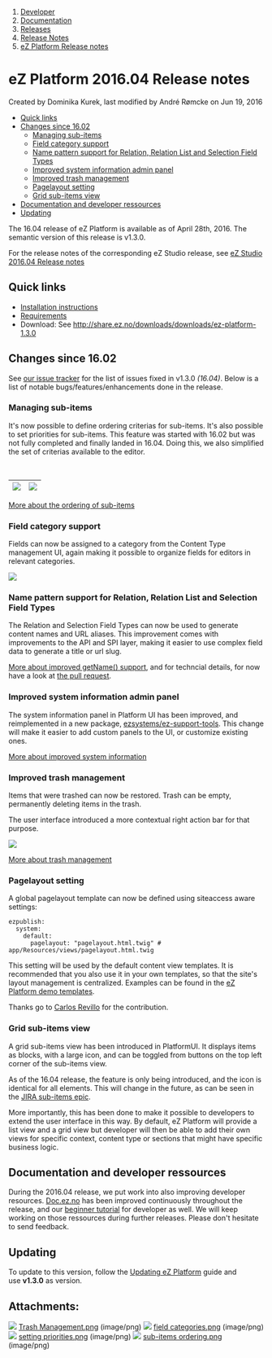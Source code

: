 1.  [Developer](index.html)
2.  [Documentation](Documentation_31429504.html)
3.  [Releases](Releases_31429534.html)
4.  [Release Notes](Release-Notes_32867905.html)
5.  [eZ Platform Release notes](eZ-Platform-Release-notes_31429935.html)

# eZ Platform 2016.04 Release notes 

Created by Dominika Kurek, last modified by André Rømcke on Jun 19, 2016

-   [Quick links](#eZPlatform2016.04Releasenotes-Quicklinks)
-   [Changes since 16.02](#eZPlatform2016.04Releasenotes-Changessince16.02)
    -   [Managing sub-items](#eZPlatform2016.04Releasenotes-Managingsub-items)
    -   [Field category support](#eZPlatform2016.04Releasenotes-Fieldcategorysupport)
    -   [Name pattern support for Relation, Relation List and Selection Field Types](#eZPlatform2016.04Releasenotes-NamepatternsupportforRelation,RelationListandSelectionFieldTypes)
    -   [Improved system information admin panel](#eZPlatform2016.04Releasenotes-Improvedsysteminformationadminpanel)
    -   [Improved trash management](#eZPlatform2016.04Releasenotes-Improvedtrashmanagement)
    -   [Pagelayout setting](#eZPlatform2016.04Releasenotes-Pagelayoutsetting)
    -   [Grid sub-items view](#eZPlatform2016.04Releasenotes-Gridsub-itemsview)
-   [Documentation and developer ressources](#eZPlatform2016.04Releasenotes-Documentationanddeveloperressources)
-   [Updating](#eZPlatform2016.04Releasenotes-Updating)

The 16.04 release of eZ Platform is available as of April 28th, 2016.
The semantic version of this release is v1.3.0.

For the release notes of the corresponding eZ Studio release, see [eZ Studio 2016.04 Release notes](eZ-Studio-2016.04-Release-notes_31431648.html)

## Quick links

-   [Installation instructions](https://doc.ez.no/display/TECHDOC/Installation)
-   [Requirements](https://doc.ez.no/display/TECHDOC/Requirements)
-   Download: See <http://share.ez.no/downloads/downloads/ez-platform-1.3.0>

## Changes since 16.02

See [our issue tracker](https://jira.ez.no/issues/?jql=project%20%3D%20EZP%20and%20fixVersion%20%3D%20%221.3.0%22%20and%20resolution%20!%3D%20%22unresolved%22%20order%20by%20type%20ASC%2C%20priority%20DESC) for the list of issues fixed in v1.3.0 *(16.04)*. Below is a list of notable bugs/features/enhancements done in the release.

### Managing sub-items

It's now possible to define ordering criterias for sub-items. It's also possible to set priorities for sub-items. This feature was started with 16.02 but was not fully completed and finally landed in 16.04. Doing this, we also simplified the set of criterias available to the editor.

 

| ![](attachments/31431643/31431642.png) | ![](attachments/31431643/31431641.png) |
|----------------------------------------|----------------------------------------|

[More about the ordering of sub-items](https://jira.ez.no/browse/EZP-25351)

### Field category support

Fields can now be assigned to a category from the Content Type management UI, again making it possible to organize fields for editors in relevant categories.

![](attachments/31431643/31431640.png)

### Name pattern support for Relation, Relation List and Selection Field Types

The Relation and Selection Field Types can now be used to generate content names and URL aliases. This improvement comes with improvements to the API and SPI layer, making it easier to use complex field data to generate a title or url slug.

[More about improved getName() support](http://jira.ez.no/browse/EZP-25303), and for techncial details, for now have a look at [the pull request](https://github.com/ezsystems/ezpublish-kernel/pull/1605).

### Improved system information admin panel

The system information panel in Platform UI has been improved, and reimplemented in a new package, [ezsystems/ez-support-tools](http://github.com/ezsystems/ez-support-tools). This change will make it easier to add custom panels to the UI, or customize existing ones.

[More about improved system information](https://jira.ez.no/browse/EZP-25514)

### Improved trash management

Items that were trashed can now be restored. Trash can be empty, permanently deleting items in the trash.

The user interface introduced a more contextual right action bar for that purpose.

![](attachments/31431643/31431639.png)

[More about trash management](https://jira.ez.no/browse/EZP-25305)

### Pagelayout setting

A global pagelayout template can now be defined using siteaccess aware settings:

``` brush:
ezpublish:
  system:
    default:
      pagelayout: "pagelayout.html.twig" # app/Resources/views/pagelayout.html.twig
```

This setting will be used by the default content view templates. It is recommended that you also use it in your own templates, so that the site's layout management is centralized. Examples can be found in the [eZ Platform demo templates](https://github.com/ezsystems/ezplatform-demo/blob/master/app/Resources/views/full/blog.html.twig#L1).

Thanks go to [Carlos Revillo](https://doc.ez.no/display/~desorden) for the contribution.

### Grid sub-items view

A grid sub-items view has been introduced in PlatformUI. It displays items as blocks, with a large icon, and can be toggled from buttons on the top left corner of the sub-items view.

As of the 16.04 release, the feature is only being introduced, and the icon is identical for all elements. This will change in the future, as can be seen in the [JIRA sub-items epic](https://jira.ez.no/browse/EZP-25350).

More importantly, this has been done to make it possible to developers to extend the user interface in this way. By default, eZ Platform will provide a list view and a grid view but developer will then be able to add their own views for specific context, content type or sections that might have specific business logic.

## Documentation and developer ressources

During the 2016.04 release, we put work into also improving developer resources. [Doc.ez.no](http://doc.ez.no) has been improved continuously throughout the release, and our [beginner tutorial](https://doc.ez.no/display/TECHDOC/Beginner+Tutorial) for developer as well. We will keep working on those ressources during further releases. Please don't hesitate to send feedback.

## Updating

To update to this version, follow the [Updating eZ Platform](Updating-eZ-Platform_31431770.html) guide and use **v1.3.0** as version.

## Attachments:

![](images/icons/bullet_blue.gif) [Trash Management.png](attachments/31431643/31431639.png) (image/png)
![](images/icons/bullet_blue.gif) [field categories.png](attachments/31431643/31431640.png) (image/png)
![](images/icons/bullet_blue.gif) [setting priorities.png](attachments/31431643/31431641.png) (image/png)
![](images/icons/bullet_blue.gif) [sub-items ordering.png](attachments/31431643/31431642.png) (image/png)






